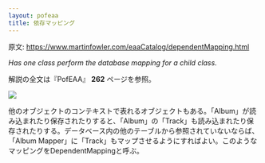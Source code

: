 ```yaml
---
layout: pofeaa
title: 依存マッピング
---
```


原文: <https://www.martinfowler.com/eaaCatalog/dependentMapping.html>

*Has one class perform the database mapping for a child class.*

解説の全文は『PofEAA』 **262** ページを参照。

![](https://www.martinfowler.com/eaaCatalog/dependentObjectSketch.gif)

他のオブジェクトのコンテキストで表れるオブジェクトもある。「Album」が読み込まれたり保存されたりすると、「Album」の「Track」も読み込まれたり保存されたりする。データベース内の他のテーブルから参照されていないならば、 「Album Mapper」に「Track」もマップさせるようにすればよい。このようなマッピングをDependentMappingと呼ぶ。
